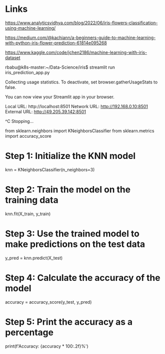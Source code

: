 # Links 

https://www.analyticsvidhya.com/blog/2022/06/iris-flowers-classification-using-machine-learning/

https://medium.com/@kachiann/a-beginners-guide-to-machine-learning-with-python-iris-flower-prediction-61814e095268

https://www.kaggle.com/code/jchen2186/machine-learning-with-iris-dataset


rbabu@k8s-master:~/Data-Science/iris$ streamlit run iris_prediction_app.py

Collecting usage statistics. To deactivate, set browser.gatherUsageStats to false.


  You can now view your Streamlit app in your browser.

  Local URL: http://localhost:8501
  Network URL: http://192.168.0.10:8501
  External URL: http://49.205.39.142:8501

^C  Stopping...




from sklearn.neighbors import KNeighborsClassifier
from sklearn.metrics import accuracy_score

# Step 1: Initialize the KNN model
knn = KNeighborsClassifier(n_neighbors=3)

# Step 2: Train the model on the training data
knn.fit(X_train, y_train)

# Step 3: Use the trained model to make predictions on the test data
y_pred = knn.predict(X_test)

# Step 4: Calculate the accuracy of the model
accuracy = accuracy_score(y_test, y_pred)

# Step 5: Print the accuracy as a percentage
print(f'Accuracy: {accuracy * 100:.2f}%')